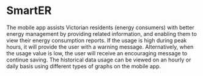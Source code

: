 # SmartER
The mobile app assists Victorian residents (energy consumers) with better energy management by providing related information, and enabling them to view their energy consumption reports. If the usage is high during peak hours, it will provide the user with a warning message. Alternatively, when the usage value is low, the user will receive an encouraging message to continue saving. The historical data usage can be viewed on an hourly or daily basis using different types of graphs on the mobile app.
